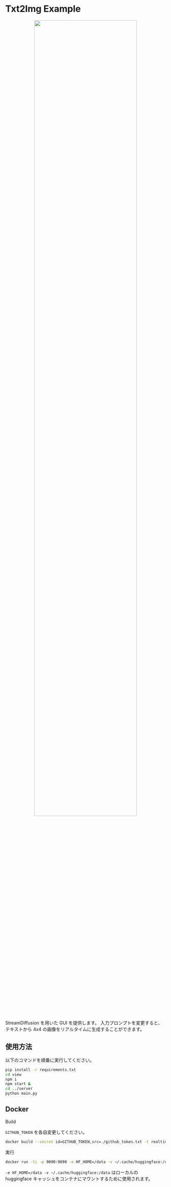 # Txt2Img Example

<p align="center">
  <img src="../../assets/demo.gif" width=80%>
</p>

StreamDiffusion を用いた GUI を提供します。
入力プロンプトを変更すると、テキストから 4x4 の画像をリアルタイムに生成することができます。

## 使用方法

以下のコマンドを順番に実行してください。

```bash
pip install -r requirements.txt
cd view
npm i
npm start &
cd ../server
python main.py
```

## Docker

Build

`GITHUB_TOKEN` を各自変更してください。
```bash
docker build --secret id=GITHUB_TOKEN,src=./github_token.txt -t realtime-txt2img .
```

実行
```bash
docker run -ti -p 9090:9090 -e HF_HOME=/data -v ~/.cache/huggingface:/data  --gpus all realtime-txt2img
```


`-e HF_HOME=/data -v ~/.cache/huggingface:/data` はローカルの huggingface キャッシュをコンテナにマウントするために使用されます。
